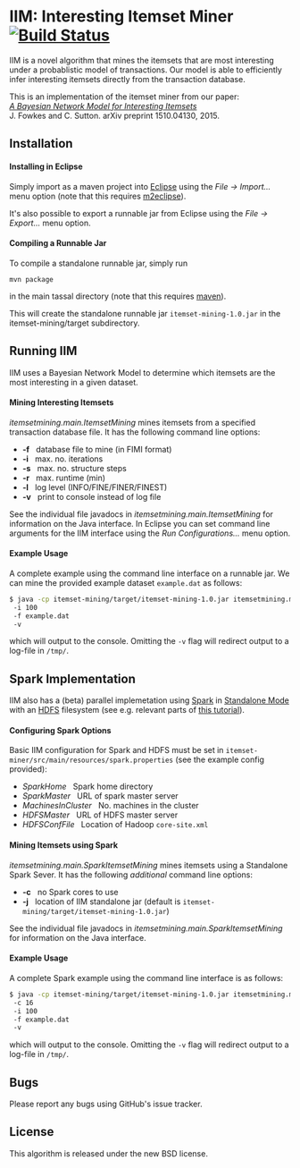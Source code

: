 IIM: Interesting Itemset Miner [![Build Status](https://travis-ci.org/mast-group/itemset-mining.svg?branch=master)](https://travis-ci.org/mast-group/itemset-mining)
================
 
IIM is a novel algorithm that mines the itemsets that are most interesting under a probablistic model of transactions. Our model is able to efficiently infer interesting itemsets directly from the transaction database.

This is an implementation of the itemset miner from our paper:  
[*A Bayesian Network Model for Interesting Itemsets*](http://arxiv.org/abs/1510.04130)  
J. Fowkes and C. Sutton. arXiv preprint 1510.04130, 2015.   


Installation 
------------

#### Installing in Eclipse

Simply import as a maven project into [Eclipse](https://eclipse.org/) using the *File -> Import...* menu option (note that this requires [m2eclipse](http://eclipse.org/m2e/)). 

It's also possible to export a runnable jar from Eclipse using the *File -> Export...* menu option.

#### Compiling a Runnable Jar

To compile a standalone runnable jar, simply run

```
mvn package
```

in the main tassal directory (note that this requires [maven](https://maven.apache.org/)).

This will create the standalone runnable jar ```itemset-mining-1.0.jar``` in the itemset-mining/target subdirectory.


Running IIM
-----------

IIM uses a Bayesian Network Model to determine which itemsets are the most interesting in a given dataset.  

#### Mining Interesting Itemsets 

*itemsetmining.main.ItemsetMining* mines itemsets from a specified transaction database file. It has the following command line options:

* **-f**  &nbsp;  database file to mine (in FIMI format)
* **-i**  &nbsp;  max. no. iterations
* **-s**  &nbsp;  max. no. structure steps
* **-r**  &nbsp;  max. runtime (min)
* **-l**  &nbsp;  log level (INFO/FINE/FINER/FINEST)
* **-v**  &nbsp;  print to console instead of log file   

See the individual file javadocs in *itemsetmining.main.ItemsetMining* for information on the Java interface.
In Eclipse you can set command line arguments for the IIM interface using the *Run Configurations...* menu option. 

#### Example Usage

A complete example using the command line interface on a runnable jar. We can mine the provided example dataset ```example.dat``` as follows: 

  ```sh 
  $ java -cp itemset-mining/target/itemset-mining-1.0.jar itemsetmining.main.ItemsetMining     
   -i 100
   -f example.dat 
   -v 
  ```

which will output to the console. Omitting the ```-v``` flag will redirect output to a log-file in ```/tmp/```. 

Spark Implementation
--------------------

IIM also has a (beta) parallel implemetation using [Spark](http://spark.apache.org/) in [Standalone Mode](http://spark.apache.org/docs/latest/spark-standalone.html) 
with an [HDFS](http://hadoop.apache.org/) filesystem (see e.g. relevant parts of [this tutorial](http://www.michael-noll.com/tutorials/running-hadoop-on-ubuntu-linux-multi-node-cluster/)). 

#### Configuring Spark Options

Basic IIM configuration for Spark and HDFS must be set in ```itemset-miner/src/main/resources/spark.properties``` (see the example config provided):

* *SparkHome*   &nbsp;  	Spark home directory
* *SparkMaster* &nbsp;  	URL of spark master server
* *MachinesInCluster* &nbsp; 	No. machines in the cluster
* *HDFSMaster*	&nbsp;	   URL of HDFS master server
* *HDFSConfFile*	&nbsp;  Location of Hadoop ```core-site.xml```

#### Mining Itemsets using Spark 

*itemsetmining.main.SparkItemsetMining* mines itemsets using a Standalone Spark Sever. It has the following *additional* command line options:

* **-c**  &nbsp;  no Spark cores to use
* **-j**  &nbsp;  location of IIM standalone jar (default is ```itemset-mining/target/itemset-mining-1.0.jar```)  

See the individual file javadocs in *itemsetmining.main.SparkItemsetMining* for information on the Java interface.

#### Example Usage

A complete Spark example using the command line interface is as follows: 

  ```sh 
  $ java -cp itemset-mining/target/itemset-mining-1.0.jar itemsetmining.main.SparkItemsetMining
   -c 16  
   -i 100
   -f example.dat 
   -v 
  ```

which will output to the console. Omitting the ```-v``` flag will redirect output to a log-file in ```/tmp/```. 

Bugs
----

Please report any bugs using GitHub's issue tracker.


License
-------

This algorithm is released under the new BSD license.
